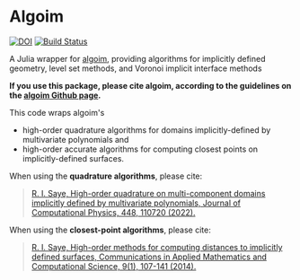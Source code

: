 # Algoim

[![DOI](https://zenodo.org/badge/621924496.svg)](https://zenodo.org/badge/latestdoi/621924496)
[![Build Status](https://github.com/ericneiva/Algoim.jl/workflows/CI/badge.svg?branch=main)](https://github.com/ericneiva/Algoim.jl/actions?query=workflow%3ACI)

A Julia wrapper for [algoim](https://github.com/algoim/algoim), providing algorithms for implicitly defined geometry, level set methods, and Voronoi implicit interface methods

**If you use this package, please cite algoim, according to the guidelines on the [algoim Github page](https://algoim.github.io).**

This code wraps algoim's 

 - high-order quadrature algorithms for domains implicitly-defined by multivariate polynomials and 
 - high-order accurate algorithms for computing closest points on implicitly-defined surfaces.

When using the **quadrature algorithms**, please cite:

> [R. I. Saye, High-order quadrature on multi-component domains implicitly defined by multivariate polynomials, Journal of Computational Physics, 448, 110720 (2022).](https://doi.org/10.1016/j.jcp.2021.110720)

When using the **closest-point algorithms**, please cite:

> [R. I. Saye, High-order methods for computing distances to implicitly defined surfaces, Communications in Applied Mathematics and Computational Science, 9(1), 107-141 (2014).](http://dx.doi.org/10.2140/camcos.2014.9.107)
